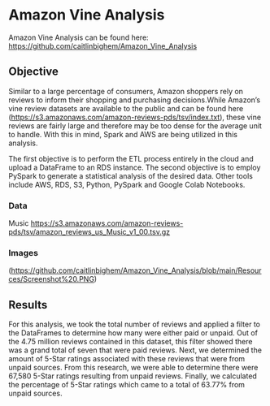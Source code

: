 # Amazon Vine Analysis
 
Amazon Vine Analysis can be found here: https://github.com/caitlinbighem/Amazon_Vine_Analysis
 
## Objective
 
Similar to a large percentage of consumers, Amazon shoppers rely on reviews to inform their shopping and purchasing decisions.While Amazon’s vine review datasets are available to the public and can be found here (https://s3.amazonaws.com/amazon-reviews-pds/tsv/index.txt), these vine reviews are fairly large and therefore may be too dense for the average unit to handle. With this in mind, Spark and AWS are being utilized in this analysis.
 
The first objective is to perform the ETL process entirely in the cloud and upload a DataFrame to an RDS instance. The second objective is to employ PySpark to generate a statistical analysis of the desired data. Other tools include AWS, RDS, S3, Python, PySpark and Google Colab Notebooks.
 
### Data
 
Music
https://s3.amazonaws.com/amazon-reviews-pds/tsv/amazon_reviews_us_Music_v1_00.tsv.gz

### Images

(https://github.com/caitlinbighem/Amazon_Vine_Analysis/blob/main/Resources/Screenshot%20.PNG)

## Results
 
For this analysis, we took the total number of reviews and applied a filter to the DataFrames to determine how many were either paid or unpaid. Out of the 4.75 million reviews contained in this dataset, this filter showed there was a grand total of seven that were paid reviews. Next, we determined the amount of 5-Star ratings associated with these reviews that were from unpaid sources. From this research, we were able to determine there were 67,580 5-Star ratings resulting from unpaid reviews. Finally, we calculated the percentage of 5-Star ratings which came to a total of 63.77% from unpaid sources.
